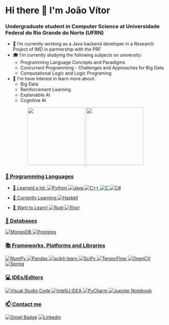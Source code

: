 
# Hi there 👋 I'm João Vítor
### Undergraduate student in Computer Science at Universidade Federal do Rio Grande do Norte (UFRN)

- :briefcase: I’m currently working as a Java backend developer in a Research Project of IMD in partnership with the PRF
- :mortar_board: I’m currently studying the following subjects on university:
  -  Programming Language Concepts and Paradigms
  -  Concurrent Programming - Challenges and Approaches for Big Data
  -  Computational Logic and Logic Programing
- :memo: I'm have interest in learn more about:
  - Big Data
  - Reinforcement Learning
  - Explanaible AI
  - Cognitive AI 

<div align="center">
  <a href="https://github.com/JohnVithor">
  <img height="180em" src="https://github-readme-stats.vercel.app/api?username=JohnVithor&show_icons=true&theme=tokyonight&include_all_commits=true&count_private=true"/>
  <img height="180em" src="https://github-readme-stats.vercel.app/api/top-langs/?username=JohnVithor&layout=compact&langs_count=8&theme=tokyonight"/>
</div>

### :scroll: Programming Languages
- :closed_book: Learned a lot:
![Python](https://img.shields.io/badge/python-3670A0?style=flat-square&logo=python&logoColor=ffdd54)
![Java](https://img.shields.io/badge/java-%23ED8B00.svg?style=flat-square&logo=java&logoColor=white)
![C++](https://img.shields.io/badge/c++-%2300599C.svg?style=flat-square&logo=c%2B%2B&logoColor=white)
![C](https://img.shields.io/badge/c-%2300599C.svg?style=flat-square&logo=c&logoColor=white)
![C#](https://img.shields.io/badge/c%23-%23239120.svg?style=flat-square&logo=c-sharp&logoColor=white)

- :seedling: Currently Learning
![Haskell](https://img.shields.io/badge/Haskell-5e5086?style=flat-square&logo=haskell&logoColor=white)

- :eyes: Want to Learn!
![Rust](https://img.shields.io/badge/rust-%23000000.svg?style=flat-square&logo=rust&logoColor=white)
![Elixir](https://img.shields.io/badge/elixir-%234B275F.svg?style=flat-square&logo=elixir&logoColor=white)

### :floppy_disk: Databases
![MongoDB](https://img.shields.io/badge/MongoDB-%234ea94b.svg?style=flat-square&logo=mongodb&logoColor=white)
![Postgres](https://img.shields.io/badge/postgres-%23316192.svg?style=flat-square&logo=postgresql&logoColor=white)

### :books: Frameworks, Platforms and Libraries
![NumPy](https://img.shields.io/badge/numpy-%23013243.svg?style=flat-square&logo=numpy&logoColor=white)
![Pandas](https://img.shields.io/badge/pandas-%23150458.svg?style=flat-square&logo=pandas&logoColor=white)
![scikit-learn](https://img.shields.io/badge/scikit--learn-%23F7931E.svg?style=flat-square&logo=scikit-learn&logoColor=white)
![SciPy](https://img.shields.io/badge/SciPy-%230C55A5.svg?style=flat-square&logo=scipy&logoColor=%white)
![TensorFlow](https://img.shields.io/badge/TensorFlow-%23FF6F00.svg?style=flat-square&logo=TensorFlow&logoColor=white)
![OpenCV](https://img.shields.io/badge/opencv-%23white.svg?style=flat-square&logo=opencv&logoColor=white)
![Spring](https://img.shields.io/badge/spring-%236DB33F.svg?style=flat-square&logo=spring&logoColor=white)

### :computer: IDEs/Editors
![Visual Studio Code](https://img.shields.io/badge/Visual%20Studio%20Code-0078d7.svg?style=flat-square&logo=visual-studio-code&logoColor=white)
![IntelliJ IDEA](https://img.shields.io/badge/IntelliJIDEA-000000.svg?style=flat-square&logo=intellij-idea&logoColor=white)
![PyCharm](https://img.shields.io/badge/pycharm-143?style=flat-square&logo=pycharm&logoColor=black&color=black&labelColor=green)
![Jupyter Notebook](https://img.shields.io/badge/jupyter-%23FA0F00.svg?style=flat-square&logo=jupyter&logoColor=white)

### :mailbox: Contact me

[![Gmail Badge](https://img.shields.io/badge/-jv.venceslau.c@gmail.com-c14438?style=flat-square&logo=Gmail&logoColor=white&link=mailto:jv.venceslau.c@gmail.com)](mailto:jv.venceslau.c@gmail.com)
[![Linkedin](https://img.shields.io/badge/-LinkedIn-blue?style=flat-square&logo=Linkedin&logoColor=white&link=https://www.linkedin.com/in/joão-vítor-venceslau-coelho-219464177/)](https://www.linkedin.com/in/joão-vítor-venceslau-coelho-219464177/)
